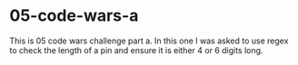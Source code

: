 # 05-code-wars-a 

This is 05 code wars challenge part a. In this one I was asked to use regex to check the length of a pin and ensure it is either 4 or 6 digits long.
